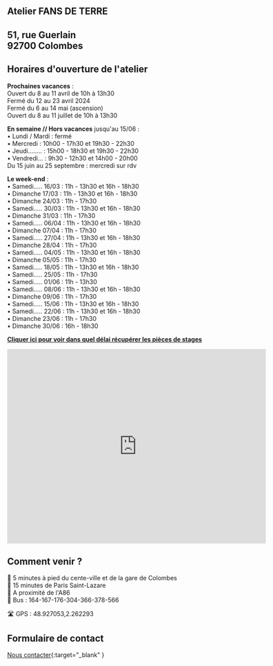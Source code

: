 ## Atelier FANS DE TERRE  
51, rue Guerlain  
92700 Colombes  
---  
## Horaires d'ouverture de l'atelier    
**Prochaines vacances** :  
Ouvert du 8 au 11 avril de 10h à 13h30   
Fermé du 12 au 23 avril 2024      
Fermé du 6 au  14 mai (ascension)    
Ouvert du 8 au 11 juillet de 10h à 13h30   

**En semaine // Hors vacances** jusqu'au 15/06 :    
•	Lundi / Mardi : fermé  
•	Mercredi : 10h00 - 17h30 et 19h30 - 22h30  
•	Jeudi........ : 15h00 - 18h30 et 19h30 - 22h30  
•	Vendredi... : 9h30 - 12h30 et 14h00 - 20h00  
Du 15 juin au 25 septembre : mercredi sur rdv   

**Le week-end** :   
•	Samedi..... 16/03 : 11h - 13h30 et 16h - 18h30    
•	Dimanche 17/03 : 11h - 13h30 et 16h - 18h30  
•	Dimanche 24/03 : 11h - 17h30   
•	Samedi..... 30/03 : 11h - 13h30 et 16h - 18h30    
•	Dimanche 31/03 : 11h - 17h30   
•	Samedi..... 06/04 : 11h - 13h30 et 16h - 18h30   
•	Dimanche 07/04 : 11h - 17h30   
•	Samedi..... 27/04 : 11h - 13h30 et 16h - 18h30    
•	Dimanche 28/04 : 11h - 17h30   
•	Samedi..... 04/05 : 11h - 13h30 et 16h - 18h30    
•	Dimanche 05/05 : 11h - 17h30   
•	Samedi..... 18/05 : 11h - 13h30 et 16h - 18h30    
•	Samedi..... 25/05 : 11h - 17h30     
•	Samedi..... 01/06 : 11h - 13h30     
•	Samedi..... 08/06 : 11h - 13h30 et 16h - 18h30    
•	Dimanche 09/06 : 11h - 17h30   
•	Samedi..... 15/06 : 11h - 13h30 et 16h - 18h30    
•	Samedi..... 22/06 : 11h - 13h30 et 16h - 18h30    
•	Dimanche 23/06 : 11h - 17h30   
•	Dimanche 30/06 : 16h - 18h30   




   

  
**[Cliquer ici pour voir dans quel délai récupérer les pièces de stages](recuperation_pieces)**  
  
  

<iframe src="https://www.google.com/maps/embed?pb=!1m18!1m12!1m3!1d2621.3848954030345!2d2.260071015676809!3d48.92711037929425!2m3!1f0!2f0!3f0!3m2!1i1024!2i768!4f13.1!3m3!1m2!1s0x47e665e842c643b1%3A0x925e853e4532c!2sAtelier%20Fans%20de%20Terre!5e0!3m2!1sfr!2sfr!4v1614334056042!5m2!1sfr!2sfr" width="600" height="450" style="border:0;" allowfullscreen="" loading="lazy"></iframe>
 
## Comment venir ?

:footprints: 5 minutes à pied du cente-ville et de la gare de Colombes  
:train2: 15 minutes de Paris Saint-Lazare  
:car: A proximité de l'A86  
:bus: Bus : 164-167-176-304-366-378-566

 :motorway: GPS : 48.927053,2.262293

## Formulaire de contact
[Nous contacter](https://docs.google.com/forms/d/e/1FAIpQLScDnAGxa7UlusJ0sVcahW_FnYDXCc4BQsAE5W8vGXzb9_z4pg/viewform?entry.1318731939&entry.625861564&entry.1682638982&entry.1661862399&entry.635975601){:target="_blank" }
